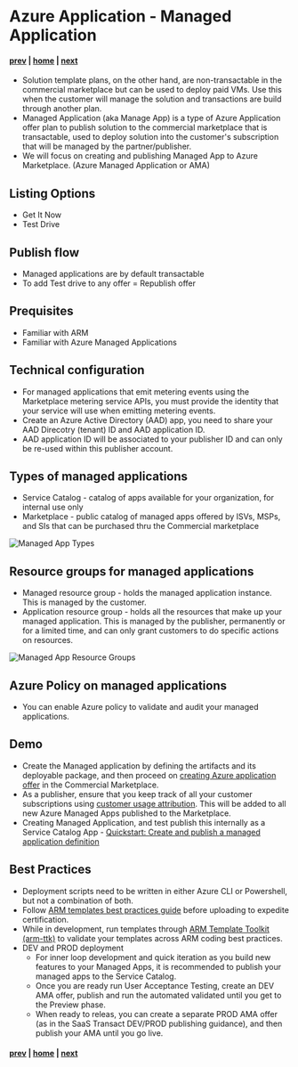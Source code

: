 # Azure Application - Managed Application
#### [prev](./saastransact.md) | [home](./welcome.md)  | [next](./references.md)
- Solution template plans, on the other hand, are non-transactable in the commercial marketplace but can be used to deploy paid VMs. Use this when the customer will manage the solution and transactions are build through another plan.
- Managed Application (aka Manage App) is a type of Azure Application offer plan to publish solution to the commercial marketplace that is transactable, used to deploy solution into the customer's subscription that will be managed by the partner/publisher.  
- We will focus on creating and publishing Managed App to Azure Marketplace. (Azure Managed Application or AMA)

## Listing Options
- Get It Now
- Test Drive

## Publish flow
- Managed applications are by default transactable
- To add Test drive to any offer = Republish offer

## Prequisites 
- Familiar with ARM
- Familiar with Azure Managed Applications

## Technical configuration
- For managed applications that emit metering events using the Marketplace metering service APIs, you must provide the identity that your service will use when emitting metering events.
- Create an Azure Active Directory (AAD) app, you need to share your AAD Direcotry (tenant) ID and AAD application ID.
- AAD application ID will be associated to your publisher ID and can only be re-used within this publisher account.

## Types of managed applications
- Service Catalog - catalog of apps available for your organization, for internal use only
- Marketplace - public catalog of managed apps offered by ISVs, MSPs, and SIs that can be purchased thru the Commercial marketplace

![Managed App Types](https://docs.microsoft.com/en-au/azure/azure-resource-manager/managed-applications/media/overview/manage_app_options.png)

## Resource groups for managed applications
- Managed resource group - holds the managed application instance.  This is managed by the customer.
- Application resource group - holds all the resources that make up your managed application. This is managed by the publisher, permanently or for a limited time, and can only grant customers to do specific actions on resources. 

![Managed App Resource Groups](https://docs.microsoft.com/en-au/azure/azure-resource-manager/managed-applications/media/overview/access.png)

## Azure Policy on managed applications
- You can enable Azure policy to validate and audit your managed applications.

## Demo
- Create the Managed application by defining the artifacts and its deployable package, and then proceed on [creating Azure application offer](https://docs.microsoft.com/en-us/azure/marketplace/create-new-azure-apps-offer) in the Commercial Marketplace.
- As a publisher, ensure that you keep track of all your customer subscriptions using [customer usage attribution](https://docs.microsoft.com/en-us/azure/marketplace/azure-partner-customer-usage-attribution).  This will be added to all new Azure Managed Apps published to the Marketplace.
- Creating Managed Application, and test publish this internally as a Service Catalog App - [Quickstart: Create and publish a managed application definition](https://docs.microsoft.com/en-us/azure/azure-resource-manager/managed-applications/publish-service-catalog-app?tabs=azure-powershell)

## Best Practices
- Deployment scripts need to be written in either Azure CLI or Powershell, but not a combination of both.
- Follow [ARM templates best practices guide](https://aka.ms/Best-Practices-Guide) before uploading to expedite certification.
- While in development, run templates through [ARM Template Toolkit (arm-ttk)](https://github.com/Azure/arm-ttk) to validate your templates across ARM coding best practices.
- DEV and PROD deployment
  - For inner loop development and quick iteration as you build new features to your Managed Apps, it is recommended to publish your managed apps to the Service Catalog.  
  - Once you are ready run User Acceptance Testing,  create an DEV AMA offer, publish and run the automated validated until you get to the Preview phase. 
  - When ready to releas, you can create a separate PROD AMA offer (as in the SaaS Transact DEV/PROD publishing guidance), and then publish your AMA until you go live.
 
 #### [prev](./saastransact.md) | [home](./welcome.md)  | [next](./references.md)

